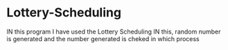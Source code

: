 # Lottery-Scheduling
IN this program I have used the Lottery Scheduling
IN this, random number is generated and the number generated is cheked in which process
